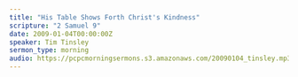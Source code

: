 ```yaml
---
title: "His Table Shows Forth Christ's Kindness"
scripture: "2 Samuel 9"
date: 2009-01-04T00:00:00Z
speaker: Tim Tinsley
sermon_type: morning
audio: https://pcpcmorningsermons.s3.amazonaws.com/20090104_tinsley.mp3 
---
```



